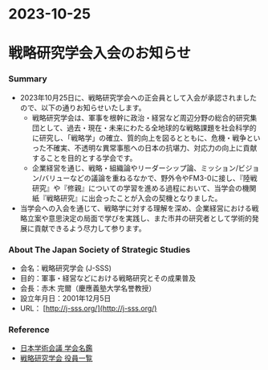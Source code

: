 2023-10-25
===
# 戦略研究学会入会のお知らせ
### Summary
* 2023年10月25日に、戦略研究学会への正会員として入会が承認されましたので、以下の通りお知らせいたします。
  * 戦略研究学会は、軍事を根幹に政治・経営など周辺分野の総合的研究集団として、過去・現在・未来にわたる全地球的な戦略課題を社会科学的に研究し、「戦略学」の確立、質的向上を図るとともに、危機・戦争といった不確実、不透明な異常事態への日本の抗堪力、対応力の向上に貢献することを目的とする学会です。
  * 企業経営を通じ、戦略・組織論やリーダーシップ論、ミッション/ビジョン/バリューなどの議論を重ねるなかで、野外令やFM3-0に接し、『陸戦研究』や『修親』についての学習を進める過程において、当学会の機関紙『戦略研究』に出会ったことが入会の契機となりました。
* 当学会への入会を通じて、戦略学に対する理解を深め、企業経営における戦略立案や意思決定の局面で学びを実践し、また市井の研究者として学術的発展に貢献できるよう尽力して参ります。

### About The Japan Society of Strategic Studies
* 会名：戦略研究学会 (J-SSS)
* 目的：軍事・経営などにおける戦略研究とその成果普及
* 会長：赤木 完爾（慶應義塾大学名誉教授）
* 設立年月日：2001年12月5日
* URL： [http://j-sss.org/](http://j-sss.org/)

### Reference
* [日本学術会議 学会名鑑](https://www.scj.go.jp/ja/gakkai/G01704.html)
* [戦略研究学会 役員一覧](http://j-sss.org/officer)
